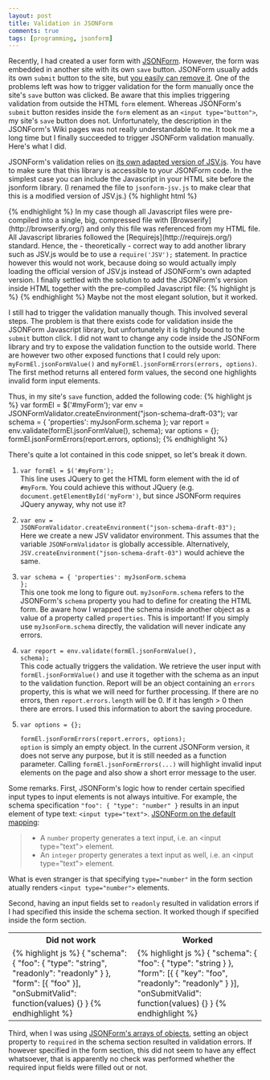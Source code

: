 ```yaml
---
layout: post
title: Validation in JSONForm
comments: true
tags: [programming, jsonform]
---
```

Recently, I had created a user form with [JSONForm](https://github.com/joshfire/jsonform). However, the form was embedded in another site with its own <code>save</code> button. JSONForm usually adds its own <code>submit</code> button to the site, but [you easily can remove it](https://github.com/joshfire/jsonform/wiki#fields-submit). One of the problems left was how to trigger validation for the form manually once the site's <code>save</code> button was clicked. Be aware that this implies triggering validation from outside the HTML <code>form</code> element. Whereas JSONForm's <code>submit</code> button resides inside the <code>form</code> element as an <code>&lt;input type="button"&gt;</code>, my site's <code>save</code> button does not. Unfortunately, the description in the JSONForm's Wiki pages was not really understandable to me. It took me a long time but I finally succeeded to trigger JSONForm validation manually. Here's what I did.<!--more-->

JSONForm's validation relies on [its own adapted version of JSV.js](https://github.com/joshfire/jsonform/blob/master/deps/opt/jsv.js). You have to make sure that this library is accessible to your JSONForm code. In the simplest case you can include the Javascript in your HTML site before the jsonform library. (I renamed the file to <code>jsonform-jsv.js</code> to make clear that this is a modified version of JSV.js.)
{% highlight html %}
<html>
<head></head>
<body>
    <script type="text/javascript" src="deps/jquery.min.js"></script>
    <script type="text/javascript" src="deps/underscore.js"></script>
    <script type="text/javascript" src="deps/opt/jsonform-jsv.js"></script>
    <script type="text/javascript" src="lib/jsonform.js"></script>
</body>
{% endhighlight %}
In my case though all Javascript files were pre-compiled into a single, big, compressed file with [Browserify](http://browserify.org/) and only this file was referenced from my HTML file. All Javascript libraries followed the [Requirejs](http://requirejs.org/) standard. Hence, the - theoretically - correct way to add another library such as JSV.js would be to use a <code>require('JSV');</code> statement. In practice however this would not work, because doing so would actually imply loading the official version of JSV.js instead of JSONForm's own adapted version. I finally settled with the solution to add the JSONForm's version inside HTML together with the pre-compiled Javascript file:
{% highlight js %}
<html>
<head></head>
<body>
    <script type="text/javascript" src="jsonform-jsv.js"></script>
    <script type="text/javascript" src="my-precompiled-js-lib.js"></script>
</body>
{% endhighlight %}
Maybe not the most elegant solution, but it worked.

I still had to trigger the validation manually though. This involved several steps. The problem is that there exists code for validation inside the JSONForm Javascript library, but unfortunately it is tightly bound to the <code>submit</code> button click. I did not want to change any code inside the JSONForm library and try to expose the validation function to the outside world. There are however two other exposed functions that I could rely upon: <code>myFormEl.jsonFormValue()</code> and <code>myFormEl.jsonFormErrors(errors, options)</code>. The first method returns all entered form values, the second one highlights invalid form input elements.

Thus, in my site's <code>save</code> function, added the following code:
{% highlight js %}
var formEl = $('#myForm');
var env = JSONFormValidator.createEnvironment("json-schema-draft-03");
var schema = { 'properties': myJsonForm.schema };
var report = env.validate(formEl.jsonFormValue(), schema);
var options = {};
formEl.jsonFormErrors(report.errors, options);
{% endhighlight %}

There's quite a lot contained in this code snippet, so let's break it down.

1. <code>var formEl = $('#myForm');</code>  
This line uses JQuery to get the HTML form element with the id of <code>#myForm</code>. You could achieve this without JQuery (e.g. <code>document.getElementById('myForm')</code>, but since JSONForm requires JQuery anyway, why not use it?

2. <code>var env = JSONFormValidator.createEnvironment("json-schema-draft-03");</code>  
Here we create a new JSV validator environment. This assumes that the variable <code>JSONFormValidator</code> is globally accessible. Alternatively, <code>JSV.createEnvironment("json-schema-draft-03")</code> would achieve the same.

3. <code>var schema = { 'properties': myJsonForm.schema };</code>  
This one took me long to figure out. <code>myJsonForm.schema</code> refers to the JSONForm's <code>schema</code> property you had to define for creating the HTML form. Be aware how I wrapped the schema inside another object as a value of a property called <code>properties</code>. This is important! If you simply use <code>myJsonForm.schema</code> directly, the validation will never indicate any errors.

4. <code>var report = env.validate(formEl.jsonFormValue(), schema);</code>  
This code actually triggers the validation. We retrieve the user input with <code>formEl.jsonFormValue()</code> and use it together with the schema as an input to the validation function. Report will be an object containing an <code>errors</code> property, this is what we will need for further processing. If there are no errors, then <code>report.errors.length</code> will be 0. If it has length > 0 then there are errors. I used this information to abort the saving procedure.

5. <code>var options = {};  
formEl.jsonFormErrors(report.errors, options);</code>  
<code>option</code> is simply an empty object. In the current JSONForm version, it does not serve any purpose, but it is still needed as a function parameter. Calling <code>formEl.jsonFormErrors(...)</code> will highlight invalid input elements on the page and also show a short error message to the user.

Some remarks. First, JSONForm's logic how to render certain specified input types to input elements is not always intuitive. For example, the schema specification <code>"foo": { "type": "number" }</code> results in an input element of type text: <code>&lt;input type="text"&gt;</code>. [JSONForm on the default mapping](https://github.com/joshfire/jsonform/wiki#default-mapping):
<blockquote><ul>
<li>A <code>number</code> property generates a text input, i.e. an &lt;input type="text"&gt; element.</li>
<li>An <code>integer</code> property generates a text input as well, i.e. an &lt;input type="text"&gt; element.</li></ul></blockquote>
What is even stranger is that specifying <code>type="number"</code> in the form section atually renders <code>&lt;input type="number"&gt;</code> elements.

Second, having an input fields set to <code>readonly</code> resulted in validation errors if I had specified this inside the schema section. It worked though if specified inside the form section.

<table>
  <tr>
    <th>Did not work</th>
    <th>Worked</th>
  </tr>
  <tr>
    <td>
{% highlight js %}
{
  "schema": {
    "foo": {
      "type": "string",
      "readonly": "readonly"
    }
  },
  "form": [{
    "foo"
  }],
  "onSubmitValid": function(values) {}
}
{% endhighlight %}
    </td>
    <td>
{% highlight js %}
{
  "schema": {
    "foo": {
      "type": "string
    }
  },
  "form": [{
    {
      "key": "foo",
      "readonly": "readonly"
    }
  }],
  "onSubmitValid": function(values) {}
}
{% endhighlight %}
    </td>
  </tr>
</table>

Third, when I was using [JSONForm's arrays of objects](https://github.com/joshfire/jsonform/wiki#fields-arrays), setting an object property to <code>required</code> in the schema section resulted in validation errors. If however specified in the form section, this did not seem to have any effect whatsoever, that is apparently no check was performed whether the required input fields were filled out or not.